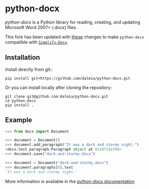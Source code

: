 # python-docx

_python-docx_ is a Python library for reading, creating, and updating Microsoft Word 2007+ (.docx) files.

This fork has been updated with [these](https://github.com/python-openxml/python-docx/compare/master...jdthorpe:python-docx:master) changes to make `python-docx` compatible with [`Simplify-Docx`](https://github.com/microsoft/Simplify-Docx).

## Installation

Install directly from git::

```
pip install git+https://github.com/dalmia/python-docx.git
```

Or you can install locally after cloning the repository:

```
git clone git@github.com:dalmia/python-docx.git
cd python-docx
pip install .
```

## Example

```python
>>> from docx import Document

>>> document = Document()
>>> document.add_paragraph("It was a dark and stormy night.")
<docx.text.paragraph.Paragraph object at 0x10f19e760>
>>> document.save("dark-and-stormy.docx")

>>> document = Document("dark-and-stormy.docx")
>>> document.paragraphs[0].text
'It was a dark and stormy night.'
```

More information is available in the [python-docx documentation](https://python-docx.readthedocs.org/en/latest/)
